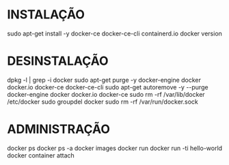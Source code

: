 # INSTALAÇÃO
 sudo apt-get install -y docker-ce docker-ce-cli containerd.io
 docker version

# DESINSTALAÇÃO
 dpkg -l | grep -i docker
 sudo apt-get purge -y docker-engine docker docker.io docker-ce docker-ce-cli
 sudo apt-get autoremove -y --purge docker-engine docker docker.io docker-ce
 sudo rm -rf /var/lib/docker /etc/docker
 sudo groupdel docker
 sudo rm -rf /var/run/docker.sock

# ADMINISTRAÇÃO
 docker ps <!-- Lista os containers criados -->
 docker ps -a <!-- Lista todos os containers -->
 docker images <!--Lista as imagens baixadas -->
 docker run <!-- Realiza a execução de um container -->
 docker run -ti hello-world <!-- t (terminal), i (interação), hello-world (imagem) -->
 docker container attach <!-- Acessar container em execução -->
